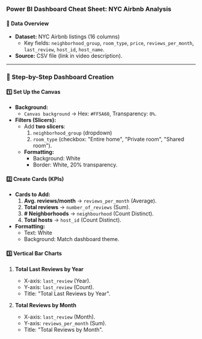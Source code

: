 ### **Power BI Dashboard Cheat Sheet: NYC Airbnb Analysis**  

#### **📌 Data Overview**  
- **Dataset:** NYC Airbnb listings (16 columns)  
  - Key fields: `neighborhood_group`, `room_type`, `price`, `reviews_per_month`, `last_review`, `host_id`, `host_name`.  
- **Source:** CSV file (link in video description).  

---

### **🚀 Step-by-Step Dashboard Creation**  

#### **1️⃣ Set Up the Canvas**  
- **Background:**  
  - `Canvas background` → Hex: `#FF5A60`, Transparency: `0%`.  
- **Filters (Slicers):**  
  - Add **two slicers**:  
    1. `neighborhood_group` (dropdown)  
    2. `room_type` (checkbox: "Entire home", "Private room", "Shared room").  
  - **Formatting:**  
    - Background: White  
    - Border: White, 20% transparency.  

#### **2️⃣ Create Cards (KPIs)**  
- **Cards to Add:**  
  1. **Avg. reviews/month** → `reviews_per_month` (Average).  
  2. **Total reviews** → `number_of_reviews` (Sum).  
  3. **# Neighborhoods** → `neighbourhood` (Count Distinct).  
  4. **Total hosts** → `host_id` (Count Distinct).  
- **Formatting:**  
  - Text: White  
  - Background: Match dashboard theme.  

#### **3️⃣ Vertical Bar Charts**  
1. **Total Last Reviews by Year**  
   - X-axis: `last_review` (Year).  
   - Y-axis: `last_review` (Count).  
   - Title: "Total Last Reviews by Year".  

2. **Total Reviews by Month**  
   - X-axis: `last_review` (Month).  
   - Y-axis: `reviews_per_month` (Sum).  
   - Title: "Total Reviews by Month".  


